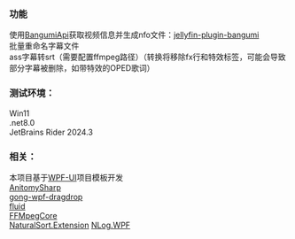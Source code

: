 ### 功能

使用[BangumiApi](https://github.com/bangumi/api)获取视频信息并生成nfo文件：[jellyfin-plugin-bangumi](https://github.com/kookxiang/jellyfin-plugin-bangumi)  
批量重命名字幕文件  
ass字幕转srt（需要配置ffmpeg路径）（转换将移除fx行和特效标签，可能会导致部分字幕被删除，如带特效的OPED歌词）  

### 测试环境：
Win11  
.net8.0  
JetBrains Rider 2024.3  

### 相关：
本项目基于[WPF-UI](https://github.com/lepoco/wpfui)项目模板开发  
[AnitomySharp](https://github.com/chu-shen/AnitomySharp)  
[gong-wpf-dragdrop](https://github.com/punker76/gong-wpf-dragdrop)  
[fluid](https://github.com/sebastienros/fluid)  
[FFMpegCore](https://github.com/rosenbjerg/FFMpegCore)  
[NaturalSort.Extension](https://github.com/tompazourek/NaturalSort.Extension)
[NLog.WPF](https://github.com/limumu1997/NLog.WPF)  
